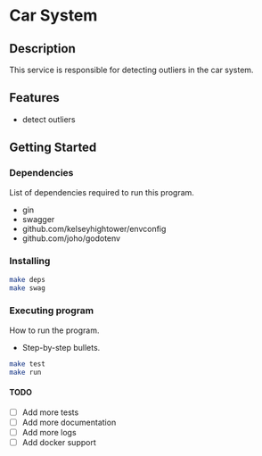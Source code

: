 # Car System

## Description

This service is responsible for detecting outliers in the car system.

## Features

- detect outliers

## Getting Started

### Dependencies

List of dependencies required to run this program.

- gin
- swagger
- github.com/kelseyhightower/envconfig
- github.com/joho/godotenv

### Installing

```bash
make deps
make swag
```

### Executing program

How to run the program.

- Step-by-step bullets.

```bash
make test
make run
```

#### TODO

- [ ] Add more tests
- [ ] Add more documentation
- [ ] Add more logs
- [ ] Add docker support
